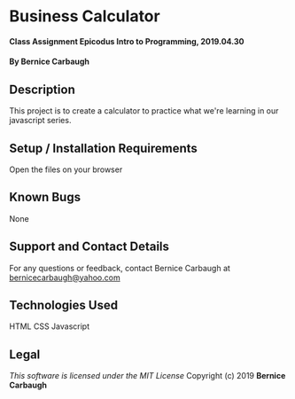 # Business Calculator
#### Class Assignment Epicodus Intro to Programming, 2019.04.30
#### By Bernice Carbaugh

## Description
This project is to create a calculator to practice what we're learning in our javascript series.

## Setup / Installation Requirements
Open the files on your browser

## Known Bugs
None

## Support and Contact Details
For any questions or feedback, contact Bernice Carbaugh at bernicecarbaugh@yahoo.com

## Technologies Used
HTML
CSS
Javascript

## Legal
*This software is licensed under the MIT License*
Copyright (c) 2019 **Bernice Carbaugh**